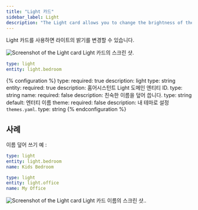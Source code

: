 ```yaml
---
title: "Light 카드"
sidebar_label: Light
description: "The Light card allows you to change the brightness of the light."
---
```


Light 카드를 사용하면 라이트의 밝기를 변경할 수 있습니다. 

<p class='img'>
<img src='/images/lovelace/lovelace_light_card.png' alt='Screenshot of the Light card'>
Light 카드의 스크린 샷.
</p>

```yaml
type: light
entity: light.bedroom
```

{% configuration %}
type:
  required: true
  description: light
  type: string
entity:
  required: true
  description: 홈어시스턴트 Light 도메인 엔티티 ID.
  type: string
name:
  required: false
  description: 친숙한 이름을 덮어 씁니다.
  type: string
  default: 엔터티 이름
theme:
  required: false
  description: 내 테마로 설정 `themes.yaml`.
  type: string
{% endconfiguration %}

## 사례

이름 덮어 쓰기 예 :

```yaml
type: light
entity: light.bedroom
name: Kids Bedroom
```

```yaml
type: light
entity: light.office
name: My Office
```

<p class='img'>
<img src='/images/lovelace/lovelace_light_complex_card.png' alt='Screenshot of the Light card'>
Light 카드 이름의 스크린 샷..
</p>
